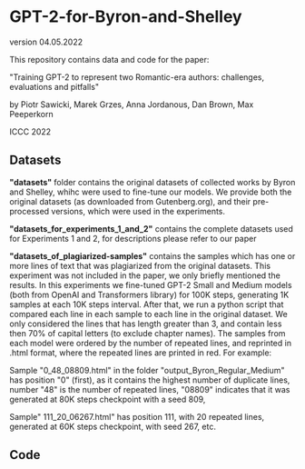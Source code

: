 # GPT-2-for-Byron-and-Shelley
version 04.05.2022

This repository contains data and code for the paper:

"Training GPT-2 to represent two Romantic-era authors: challenges, evaluations and pitfalls" 

by Piotr Sawicki, Marek Grzes, Anna Jordanous, Dan Brown, Max Peeperkorn

ICCC 2022

## Datasets

**"datasets"** folder contains the original datasets of collected works by Byron and Shelley, whihc were used to fine-tune our models. We provide both the original datasets (as downloaded from Gutenberg.org), and their pre-processed versions, which were used in the experiments. 

**"datasets_for_experiments_1_and_2"** contains the complete datasets used for Experiments 1 and 2, for descriptions please refer to our paper

**"datasets_of_plagiarized-samples"** contains the samples which has one or more lines of text that was plagiarized from the original datasets. This experiment was not included in the paper, we only briefly mentioned the results. In this experiments we fine-tuned GPT-2 Small and Medium models (both from OpenAI and Transformers library) for 100K steps, generating 1K samples at each 10K steps interval. After that, we run a python script that compared each line in each sample to each line in the original dataset. We only considered the lines that has length greater than 3, and contain less then 70% of capital letters (to exclude chapter names). The samples from each model were ordered by the number of repeated lines, and reprinted in .html format, where the repeated lines are printed in red. For example:

Sample "0_48_08809.html" in the folder "output_Byron_Regular_Medium" has position "0" (first), as it contains the highest number of duplicate lines, number "48" is the number of repeated lines, "08809" indicates that it was generated at 80K steps checkpoint with a seed 809,

Sample" 111_20_06267.html" has position 111, with 20 repeated lines, generated at 60K steps checkpoint, with seed 267, etc.

## Code
